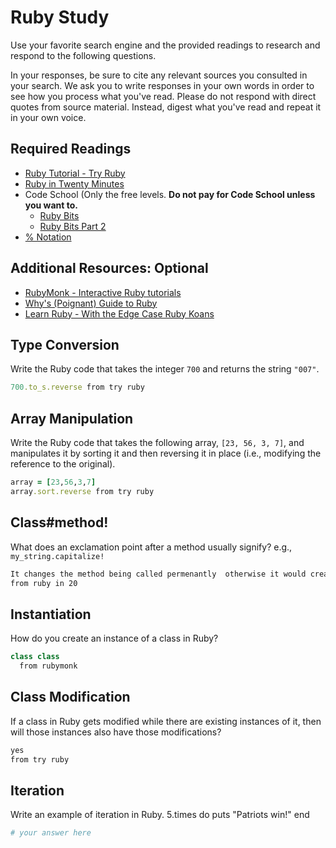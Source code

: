 # Ruby Study

Use your favorite search engine and the provided readings to research and
respond to the following questions.

In your responses, be sure to cite any relevant sources you consulted in your
search. We ask you to write responses in your own words in order to see how you
process what you've read. Please do not respond with direct quotes from source
material. Instead, digest what you've read and repeat it in your own voice.

## Required Readings

-   [Ruby Tutorial - Try Ruby](http://tryruby.org/)
-   [Ruby in Twenty Minutes](https://www.ruby-lang.org/en/documentation/quickstart/)
-   Code School (Only the free levels. **Do not pay for Code School unless you want to.**
    -   [Ruby Bits](https://www.codeschool.com/courses/ruby-bits)
    -   [Ruby Bits Part 2](https://www.codeschool.com/courses/ruby-bits-part-2)
-   [% Notation](https://en.wikibooks.org/wiki/Ruby_Programming/Syntax/Literals#The_.25_Notation)

## Additional Resources: Optional

-   [RubyMonk - Interactive Ruby tutorials](https://rubymonk.com/)
-   [Why's (Poignant) Guide to Ruby](http://poignant.guide/)
-   [Learn Ruby - With the Edge Case Ruby Koans](http://rubykoans.com/)

## Type Conversion

Write the Ruby code that takes the integer `700` and returns the string `"007"`.

```ruby
700.to_s.reverse from try ruby
```

## Array Manipulation

Write the Ruby code that takes the following array, `[23, 56, 3, 7]`, and
manipulates it by sorting it and then reversing it in place (i.e., modifying the
reference to the original).

```ruby
array = [23,56,3,7]
array.sort.reverse from try ruby
```

## Class#method!

What does an exclamation point after a method usually signify?  e.g.,
`my_string.capitalize!`

```md
It changes the method being called permenantly  otherwise it would create a copy that could be manipulated
from ruby in 20
```

## Instantiation
How do you create an instance of a class in Ruby?

```ruby
class class
  from rubymonk
```

## Class Modification

If a class in Ruby gets modified while there are existing instances of it, then
will those instances also have those modifications?

```md
yes
from try ruby
```

## Iteration

Write an example of iteration in Ruby.
5.times do
puts "Patriots win!"
end
```ruby
# your answer here
```
